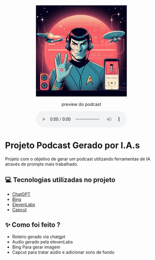 <p align="center">
<img 
    src="./assets/spock.jpg"
    width="300"
/>
</p>

<p align="center">
    preview do podcast
</p>

<div align="center">
    <audio src="https://github.com/pizza2u/AI-Fundamentals-for-Devs/blob/podcast/output/final.mp3" controls title="Podcast editado"></audio>
</div>

# Projeto Podcast Gerado por I.A.s



Projeto com o objetivo de gerar um podcast utilizando ferramentas de IA através de prompts mais trabalhado.

## 💻 Tecnologias utilizadas no projeto

- [ChatGPT](https://chat.openai.com/) 
- [Bing](https://www.bing.com/images/create)
- [ElevenLabs](https://beta.elevenlabs.io/)
- [Capcut](https://www.capcut.com/pt-br/)

## ✨ Como foi feito ?

- Roteiro gerado via chatgpt
- Audio gerado pela elevenLabs
- Bing Para gerar imagem
- Capcut para tratar aúdio e adicionar sons de fundo

